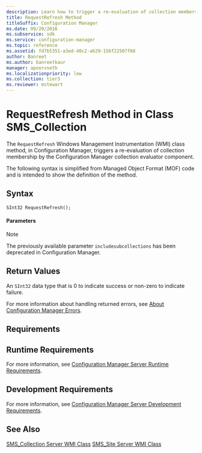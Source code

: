 ```yaml
---
description: Learn how to trigger a re-evaluation of collection membership by the Configuration Manager collection evaluator component.
title: RequestRefresh Method
titleSuffix: Configuration Manager
ms.date: 09/20/2016
ms.subservice: sdk
ms.service: configuration-manager
ms.topic: reference
ms.assetid: fd7b5351-a3ed-40c2-a629-156f22507f88
author: Banreet
ms.author: banreetkaur
manager: apoorvseth
ms.localizationpriority: low
ms.collection: tier3
ms.reviewer: mstewart
---
```

# RequestRefresh Method in Class SMS_Collection
The `RequestRefresh` Windows Management Instrumentation (WMI) class method, in Configuration Manager, triggers a re-evaluation of collection membership by the Configuration Manager collection evaluator component.

 The following syntax is simplified from Managed Object Format (MOF) code and is intended to show the definition of the method.

## Syntax

```
SInt32 RequestRefresh();
```

#### Parameters

> [!NOTE]
>  The previously available parameter `includesubcollections` has been deprecated in Configuration Manager.

## Return Values
 An  `SInt32` data type that is 0 to indicate success or non-zero to indicate failure.

 For more information about handling returned errors, see [About Configuration Manager Errors](../../../../../develop/core/understand/about-configuration-manager-errors.md).

## Requirements

## Runtime Requirements
 For more information, see [Configuration Manager Server Runtime Requirements](../../../../../develop/core/reqs/server-runtime-requirements.md).

## Development Requirements
 For more information, see [Configuration Manager Server Development Requirements](../../../../../develop/core/reqs/server-development-requirements.md).

## See Also
 [SMS_Collection Server WMI Class](../../../../../develop/reference/core/clients/collections/sms_collection-server-wmi-class.md)
 [SMS_Site Server WMI Class](../../../../../develop/reference/core/servers/configure/sms_site-server-wmi-class.md)
